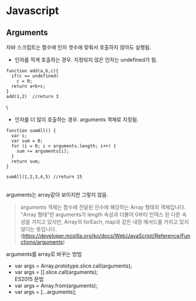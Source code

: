 # Javascript
## Arguments
자바 스크립트는 함수에 인자 갯수에 맞춰서 호출하지 않아도 실행됨. 

- 인자를 적게 호출하는 경우. 지정되지 않은 인자는 undefined가 됨. 
```
function add(a,b,c){
  if(c == undefined)
    c = 0;
  return a+b+c;
}
add(1,2)  //return 3
```
\
- 인자를 더 많이 호출하는 경우. arguments 객체로 지정됨. 
```
function sumAll() {
  var i;
  var sum = 0;
  for (i = 0; i < arguments.length; i++) {
    sum += arguments[i];
  }
  return sum;
}

sumAll(1,2,3,4,5) //return 15
```
\
arguments는 array같아 보이지만 그렇지 않음. 

> arguments 객체는 함수에 전달된 인수에 해당하는 Array 형태의 객체입니다. \
> "Array 형태"란 arguments가 length 속성과 더불어 0부터 인덱스 된 다른 속성을 가지고 있지만, Array의 forEach, map과 같은 내장 메서드를 가지고 있지 않다는 뜻입니다. \
(https://developer.mozilla.org/ko/docs/Web/JavaScript/Reference/Functions/arguments)

arguments를 array로 바꾸는 방법
- var args = Array.prototype.slice.call(arguments); 
- var args = [].slice.call(arguments); \
ES2015 문법
- var args = Array.from(arguments); 
- var args = [...arguments]; 
